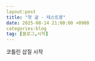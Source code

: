 ```yaml
---
layout:post
title: "첫 글 - 테스트용"
date: 2025-08-14 21:00:00 +0900
categories:blog
tag: [블로그,시작]
---
```

코틀린 삽질 시작